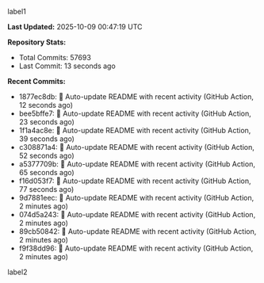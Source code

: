 
label1 
<!-- ACTIVITY_START -->
**Last Updated:** 2025-10-09 00:47:19 UTC

**Repository Stats:**
- Total Commits: 57693
- Last Commit: 13 seconds ago

**Recent Commits:**
- 1877ec8db: 🤖 Auto-update README with recent activity (GitHub Action, 12 seconds ago)
- bee5bffe7: 🤖 Auto-update README with recent activity (GitHub Action, 23 seconds ago)
- 1f1a4ac8e: 🤖 Auto-update README with recent activity (GitHub Action, 39 seconds ago)
- c308871a4: 🤖 Auto-update README with recent activity (GitHub Action, 52 seconds ago)
- a5377709b: 🤖 Auto-update README with recent activity (GitHub Action, 65 seconds ago)
- f16d053f7: 🤖 Auto-update README with recent activity (GitHub Action, 77 seconds ago)
- 9d7881eec: 🤖 Auto-update README with recent activity (GitHub Action, 2 minutes ago)
- 074d5a243: 🤖 Auto-update README with recent activity (GitHub Action, 2 minutes ago)
- 89cb50842: 🤖 Auto-update README with recent activity (GitHub Action, 2 minutes ago)
- f9f38dd96: 🤖 Auto-update README with recent activity (GitHub Action, 2 minutes ago)
<!-- ACTIVITY_END -->

label2
